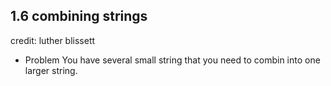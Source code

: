 ## 1.6 combining strings
credit: luther blissett

* Problem
You have several small string that you need
to combin into one larger string.

